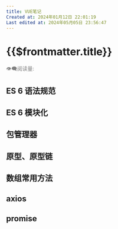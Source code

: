 ```yaml
---
title: VUE笔记
Created at: 2024年01月12日 22:01:19
Last edited at: 2024年05月05日 23:56:47
---
```

# {{$frontmatter.title}}

<div class="flex gap-[4px] items-center" style="color:gray;font-size:14px;">
  👁️‍🗨️阅读量: <span id="busuanzi_container_page_pv">
    <span id="busuanzi_value_page_pv" />
  </span>
</div>

## ES 6 语法规范
## ES 6 模块化
## 包管理器
## 原型、原型链
## 数组常用方法
## axios
## promise
